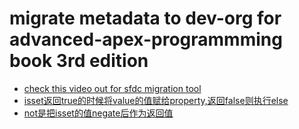 # migrate metadata to dev-org for advanced-apex-programmming book 3rd edition

* [check this video out for sfdc migration tool](https://www.youtube.com/watch?v=MJ44DZ_lXGc)
* [isset返回true的时候将value的值赋给property,返回false则执行else](http://stackoverflow.com/questions/8079203/ant-how-to-check-if-a-property-exists)
* [not是把isset的值negate后作为返回值](http://stackoverflow.com/questions/828846/how-to-set-an-ant-property-only-if-it-is-unset)
